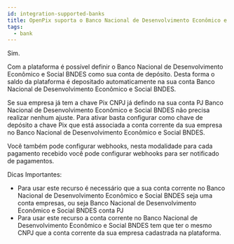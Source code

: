 ```yaml
---
id: integration-supported-banks
title: OpenPix suporta o Banco Nacional de Desenvolvimento Econômico e Social BNDES ?
tags:
  - bank
---
```


Sim.

Com a plataforma é possível definir o Banco Nacional de Desenvolvimento Econômico e Social BNDES como sua conta de depósito. Desta forma o saldo da plataforma é depositado automaticamente na sua conta Banco Nacional de Desenvolvimento Econômico e Social BNDES.

Se sua empresa já tem a chave Pix CNPJ já defindo na sua conta PJ Banco Nacional de Desenvolvimento Econômico e Social BNDES não precisa realizar nenhum ajuste. Para ativar basta configurar como chave de depósito a chave Pix que está associada a conta corrente da sua empresa no Banco Nacional de Desenvolvimento Econômico e Social BNDES.

Você também pode configurar webhooks, nesta modalidade para cada pagamento recebido você pode configurar webhooks para ser notificado de pagamentos.

Dicas Importantes:

- Para usar este recurso é necessário que a sua conta corrente no Banco Nacional de Desenvolvimento Econômico e Social BNDES seja uma conta empresas, ou seja Banco Nacional de Desenvolvimento Econômico e Social BNDES conta PJ
- Para usar este recurso a conta corrente no Banco Nacional de Desenvolvimento Econômico e Social BNDES tem que ter o mesmo CNPJ que a conta corrente da sua empresa cadastrada na plataforma.
